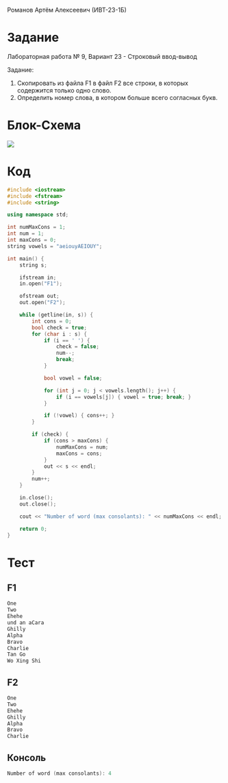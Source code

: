 Романов Артём Алексеевич (ИВТ-23-1Б)

# Задание

Лабораторная работа № 9, Вариант 23 - Строковый ввод-вывод

Задание:

1) Скопировать из файла F1 в файл F2 все строки, в которых
   содержится только одно слово.
2) Определить номер слова, в котором больше всего
   согласных букв.

# Блок-Схема

![](C:\Users\DELL\AppData\Roaming\marktext\images\2024-04-23-12-01-24-9.png)

# Код

```cpp
#include <iostream>
#include <fstream>
#include <string>

using namespace std;

int numMaxCons = 1;
int num = 1;
int maxCons = 0;
string vowels = "aeiouyAEIOUY";

int main() {
    string s;

    ifstream in;
    in.open("F1");

    ofstream out;
    out.open("F2");

    while (getline(in, s)) {
        int cons = 0;
        bool check = true;
        for (char i : s) {
            if (i == ' ') {
                check = false;
                num--;
                break;
            }

            bool vowel = false;

            for (int j = 0; j < vowels.length(); j++) {
                if (i == vowels[j]) { vowel = true; break; }
            }

            if (!vowel) { cons++; }
        }

        if (check) {
            if (cons > maxCons) {
                numMaxCons = num;
                maxCons = cons;
            }
            out << s << endl;
        }
        num++;
    }

    in.close();
    out.close();

    cout << "Number of word (max consolants): " << numMaxCons << endl;

    return 0;
}
```

# Тест

## F1

```cpp
One
Two
Ehehe
und an aCara
Ghilly
Alpha
Bravo
Charlie
Tan Go
Wo Xing Shi
```

## F2

```cpp
One
Two
Ehehe
Ghilly
Alpha
Bravo
Charlie
```

## Консоль

```cpp
Number of word (max consolants): 4
```
